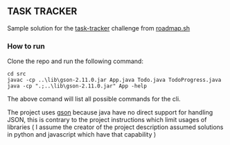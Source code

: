 ## TASK TRACKER

Sample solution for the [task-tracker](https://roadmap.sh/projects/task-tracker) challenge from [roadmap.sh](roadmap.sh)

### How to run

Clone the repo and run the following command:

```
cd src
javac -cp ..\lib\gson-2.11.0.jar App.java Todo.java TodoProgress.java
java -cp ".;..\lib\gson-2.11.0.jar" App -help
```

The above comand will list all possible commands for the cli.

The project uses [gson](https://github.com/google/gson) because java have no direct support for handling JSON, this is contrary to the project instructions which limit usages of libraries ( I assume the creator of the project description assumed solutions in python and javascript which have that capability )
